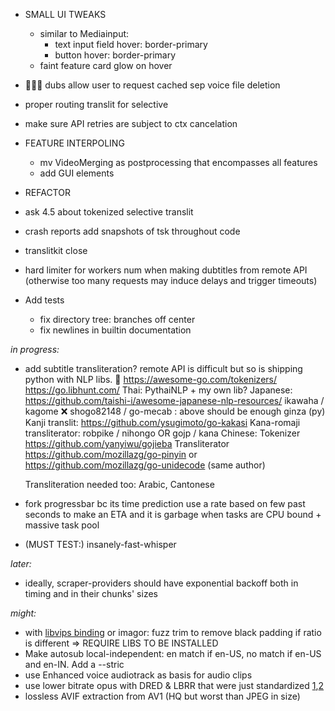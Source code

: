 
- SMALL UI TWEAKS
  - similar to Mediainput:
     - text input field hover: border-primary
     - button hover: border-primary
  - faint feature card glow on hover

- 🤯😎😎 dubs allow user to request cached sep voice file deletion
- proper routing translit for selective
- make sure API retries are subject to ctx cancelation

- FEATURE INTERPOLING
  - mv VideoMerging as postprocessing that encompasses all features
  - add GUI elements

- REFACTOR


- ask 4.5 about tokenized selective translit


- crash reports add snapshots of tsk throughout code

- translitkit close



- hard limiter for workers num when making dubtitles from remote API (otherwise too many requests may induce delays and trigger timeouts)



- Add tests
   
   - fix directory tree: branches off center
   - fix newlines in builtin documentation


*in progress:*
- add subtitle transliteration? remote API is difficult but so is shipping python with NLP libs. 🤔
https://awesome-go.com/tokenizers/
https://go.libhunt.com/
	Thai:
		PythaiNLP + my own lib?
	Japanese:	https://github.com/taishi-i/awesome-japanese-nlp-resources/
		ikawaha / kagome
		❌ shogo82148 / go-mecab : above should be enough
		ginza (py)
		Kanji translit: https://github.com/ysugimoto/go-kakasi
		Kana-romaji transliterator: robpike / nihongo  OR  gojp / kana 
	Chinese: 
		Tokenizer https://github.com/yanyiwu/gojieba
		Transliterator https://github.com/mozillazg/go-pinyin or https://github.com/mozillazg/go-unidecode (same author)
	
	Transliteration needed too: Arabic, Cantonese
- fork progressbar bc its time prediction use a rate based on few past seconds to make an ETA and it is garbage when tasks are CPU bound + massive task pool
- (MUST TEST:) insanely-fast-whisper

*later:*

   - ideally, scraper-providers should have exponential backoff both in timing and in their chunks' sizes


*might:*

- with [libvips binding](https://github.com/h2non/bimg) or imagor: fuzz trim to remove black padding if ratio is different => REQUIRE LIBS TO BE INSTALLED
- Make autosub local-independent: en match if en-US, no match if en-US and en-IN. Add a --stric
- use Enhanced voice audiotrack as basis for audio clips
- use lower bitrate opus with DRED & LBRR that were just standardized [1](https://opus-codec.org/),[2](https://datatracker.ietf.org/doc/draft-ietf-mlcodec-opus-extension/)
- lossless AVIF extraction from AV1 (HQ but worst than JPEG in size)

